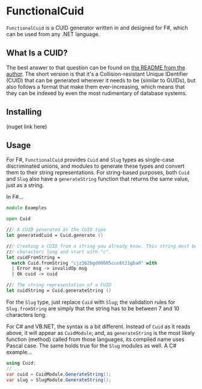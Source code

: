 # FunctionalCuid

`FunctionalCuid` is a CUID generator written in and designed for F#, which can be used from any .NET language.

## What Is a CUID?

The best answer to that question can be found on [the README from the author](https://github.com/ericelliott/cuid). The short version is that it's a Collision-resistant Unique IDentifier (CUID) that can be generated wherever it needs to be (similar to GUIDs), but also follows a format that make them ever-increasing, which means that they can be indexed by even the most rudimentary of database systems.

## Installing

(nuget link here)

## Usage

For F#, `FunctionalCuid` provides `Cuid` and `Slug` types as single-case discriminated unions, and modules to generate these types and convert them to their string representations. For string-based purposes, both `Cuid` and `Slug` also have a `generateString` function that returns the same value, just as a string.

In F#...

```fsharp
module Examples

open Cuid

/// A CUID generated as the CUID type
let generatedCuid = Cuid.generate ()

/// Creating a CUID from a string you already know. This string must be 25
/// characters long and start with "c".
let cuidFromString =
  match Cuid.fromString "cjz362bgd00005cus6t21gba0" with
  | Error msg -> invalidOp msg
  | Ok cuid -> cuid

/// The string representation of a CUID
let cuidString = Cuid.generateString ()
```

For the `Slug` type, just replace `Cuid` with `Slug`; the validation rules for `Slug.fromString` are simply that the string has to be between 7 and 10 characters long.

For C# and VB.NET, the syntax is a bit different. Instead of `Cuid` as it reads above, it will appear as `CuidModule`; and, as `generateString` is the most likely function (method) called from those languages, its compiled name uses Pascal case. The same holds true for the `Slug` modules as well. A C# example...

```csharp
using Cuid;
// ...
var cuid = CuidModule.GenerateString();
var slug = SlugModule.GenerateString();
```
